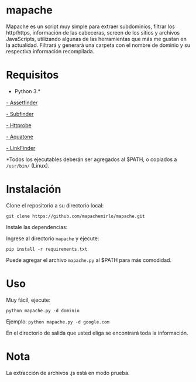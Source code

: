 #  mapache

Mapache es un script muy simple para extraer subdominios, filtrar los http/https, información de las cabeceras, screen de los sitios y archivos JavaScripts, utilizando algunas de las herramientas que más me gustan en la actualidad.
Filtrará y generará una carpeta con el nombre de dominio y su respectiva información recompilada.

# Requisitos
- Python 3.*

<a href="https://github.com/tomnomnom/assetfinder">- Assetfinder</a>

<a href="https://github.com/projectdiscovery/subfinder">- Subfinder</a>

<a href="https://github.com/tomnomnom/httprobe">- Httprobe</a>

<a href="https://github.com/michenriksen/aquatone">- Aquatone</a>

<a href="https://github.com/GerbenJavado/LinkFinder">- LinkFinder</a>

*Todos los ejecutables deberán ser agregados al $PATH, o copiados a `/usr/bin/` (Linux).

# Instalación
Clone el repositorio a su directorio local:

`git clone https://github.com/mapachemirlo/mapache.git`

Instale las dependencias:

Ingrese al directorio `mapache` y ejecute:

`pip install -r requirements.txt`

Puede agregar el archivo `mapache.py` al $PATH para más comodidad.

# Uso
Muy fácil, ejecute:

`python mapache.py -d dominio`

Ejemplo: `python mapache.py -d google.com`


En el directorio de salida que usted eliga se encontrará toda la información.

# Nota
La extracción de archivos .js está en modo prueba.


